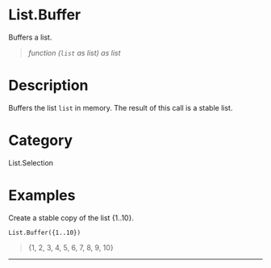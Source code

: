 # List.Buffer
Buffers a list.
> _function (<code>list</code> as list) as list_

# Description 
Buffers the list <code>list</code> in memory. The result of this call is a stable list.
# Category 
List.Selection
# Examples 
Create a stable copy of the list {1..10}.
```
List.Buffer({1..10})
```
> {1, 2, 3, 4, 5, 6, 7, 8, 9, 10}

***
